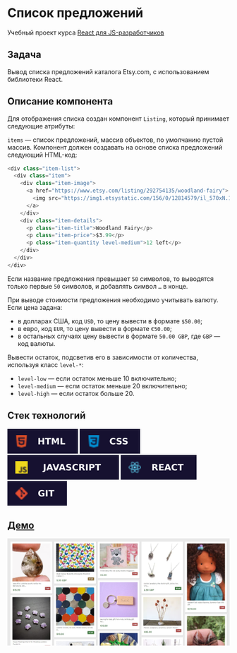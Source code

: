# Список предложений

Учебный проект курса [React для JS-разработчиков](https://netology.ru/programs/react)

## **Задача**

Вывод списка предложений каталога Etsy.com, с использованием библиотеки React.

## **Описание компонента**

Для отображения списка создан компонент `Listing`, который принимает следующие атрибуты:

`items` — список предложений, массив объектов, по умолчанию пустой массив.
Компонент должен создавать на основе списка предложений следующий HTML-код:

```JavaScript
<div class="item-list">
  <div class="item">
    <div class="item-image">
      <a href="https://www.etsy.com/listing/292754135/woodland-fairy">
        <img src="https://img1.etsystatic.com/156/0/12814579/il_570xN.1173240751_50hv.jpg">
      </a>
    </div>
    <div class="item-details">
      <p class="item-title">Woodland Fairy</p>
      <p class="item-price">$3.99</p>
      <p class="item-quantity level-medium">12 left</p>
    </div>
  </div>
</div>
```

Если название предложения превышает `50` символов, то выводятся только первые `50` символов, и добавлять символ `…` в конце.

При выводе стоимости предложения необходимо учитывать валюту. Если цена задана:

* в долларах США, код `USD`, то цену вывести в формате `$50.00`;
* в евро, код `EUR`, то цену вывести в формате `€50.00`;
* в остальных случаях цену вывести в формате `50.00 GBP`, где `GBP` — код валюты.

Вывести остаток, подсветив его в зависимости от количества, используя класс `level-*`:

* `level-low` — если остаток меньше 10 включительно;
* `level-medium` — если остаток меньше 20 включительно;
* `level-high` — если остаток больше 20.
## **Стек технологий**
![HTML](./public/images/html.svg)
![CSS](./public/images/css.svg)
![JS](./public/images/js.svg)
![REACT](./public/images/react.svg)
![GIT](./public/images/git.svg)

## [**Демо**](https://listing-tau.vercel.app/)
![demo](./public/images/demo.jpg)